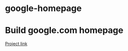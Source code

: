 # google-homepage

<h1> Build google.com homepage </h1>

<a href="http://www.theodinproject.com/web-development-101/html-css"> Project link </a>
